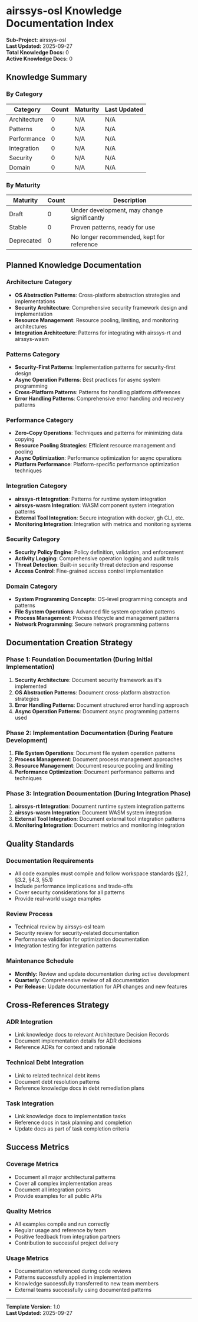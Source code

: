 # airssys-osl Knowledge Documentation Index

**Sub-Project:** airssys-osl  
**Last Updated:** 2025-09-27  
**Total Knowledge Docs:** 0  
**Active Knowledge Docs:** 0  

## Knowledge Summary

### By Category
| Category | Count | Maturity | Last Updated |
|----------|-------|----------|--------------|
| Architecture | 0 | N/A | N/A |
| Patterns | 0 | N/A | N/A |
| Performance | 0 | N/A | N/A |
| Integration | 0 | N/A | N/A |
| Security | 0 | N/A | N/A |
| Domain | 0 | N/A | N/A |

### By Maturity
| Maturity | Count | Description |
|----------|-------|-------------|
| Draft | 0 | Under development, may change significantly |
| Stable | 0 | Proven patterns, ready for use |
| Deprecated | 0 | No longer recommended, kept for reference |

## Planned Knowledge Documentation

### Architecture Category
- **OS Abstraction Patterns**: Cross-platform abstraction strategies and implementations
- **Security Architecture**: Comprehensive security framework design and implementation
- **Resource Management**: Resource pooling, limiting, and monitoring architectures
- **Integration Architecture**: Patterns for integrating with airssys-rt and airssys-wasm

### Patterns Category
- **Security-First Patterns**: Implementation patterns for security-first design
- **Async Operation Patterns**: Best practices for async system programming
- **Cross-Platform Patterns**: Patterns for handling platform differences
- **Error Handling Patterns**: Comprehensive error handling and recovery patterns

### Performance Category
- **Zero-Copy Operations**: Techniques and patterns for minimizing data copying
- **Resource Pooling Strategies**: Efficient resource management and pooling
- **Async Optimization**: Performance optimization for async operations
- **Platform Performance**: Platform-specific performance optimization techniques

### Integration Category
- **airssys-rt Integration**: Patterns for runtime system integration
- **airssys-wasm Integration**: WASM component system integration patterns
- **External Tool Integration**: Secure integration with docker, gh CLI, etc.
- **Monitoring Integration**: Integration with metrics and monitoring systems

### Security Category
- **Security Policy Engine**: Policy definition, validation, and enforcement
- **Activity Logging**: Comprehensive operation logging and audit trails
- **Threat Detection**: Built-in security threat detection and response
- **Access Control**: Fine-grained access control implementation

### Domain Category
- **System Programming Concepts**: OS-level programming concepts and patterns
- **File System Operations**: Advanced file system operation patterns
- **Process Management**: Process lifecycle and management patterns
- **Network Programming**: Secure network programming patterns

## Documentation Creation Strategy

### Phase 1: Foundation Documentation (During Initial Implementation)
1. **Security Architecture**: Document security framework as it's implemented
2. **OS Abstraction Patterns**: Document cross-platform abstraction strategies
3. **Error Handling Patterns**: Document structured error handling approach
4. **Async Operation Patterns**: Document async programming patterns used

### Phase 2: Implementation Documentation (During Feature Development)
1. **File System Operations**: Document file system operation patterns
2. **Process Management**: Document process management approaches
3. **Resource Management**: Document resource pooling and limiting
4. **Performance Optimization**: Document performance patterns and techniques

### Phase 3: Integration Documentation (During Integration Phase)
1. **airssys-rt Integration**: Document runtime system integration patterns
2. **airssys-wasm Integration**: Document WASM system integration
3. **External Tool Integration**: Document external tool integration patterns
4. **Monitoring Integration**: Document metrics and monitoring integration

## Quality Standards

### Documentation Requirements
- All code examples must compile and follow workspace standards (§2.1, §3.2, §4.3, §5.1)
- Include performance implications and trade-offs
- Cover security considerations for all patterns
- Provide real-world usage examples

### Review Process
- Technical review by airssys-osl team
- Security review for security-related documentation
- Performance validation for optimization documentation
- Integration testing for integration patterns

### Maintenance Schedule
- **Monthly:** Review and update documentation during active development
- **Quarterly:** Comprehensive review of all documentation
- **Per Release:** Update documentation for API changes and new features

## Cross-References Strategy

### ADR Integration
- Link knowledge docs to relevant Architecture Decision Records
- Document implementation details for ADR decisions
- Reference ADRs for context and rationale

### Technical Debt Integration
- Link to related technical debt items
- Document debt resolution patterns
- Reference knowledge docs in debt remediation plans

### Task Integration
- Link knowledge docs to implementation tasks
- Reference docs in task planning and completion
- Update docs as part of task completion criteria

## Success Metrics

### Coverage Metrics
- Document all major architectural patterns
- Cover all complex implementation areas
- Document all integration points
- Provide examples for all public APIs

### Quality Metrics
- All examples compile and run correctly
- Regular usage and reference by team
- Positive feedback from integration partners
- Contribution to successful project delivery

### Usage Metrics
- Documentation referenced during code reviews
- Patterns successfully applied in implementation
- Knowledge successfully transferred to new team members
- External teams successfully using documented patterns

---
**Template Version:** 1.0  
**Last Updated:** 2025-09-27